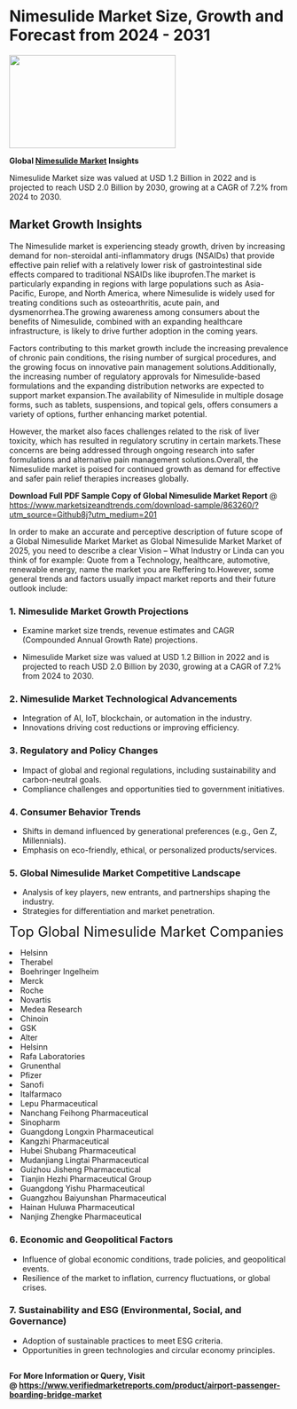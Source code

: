 <H1>Nimesulide Market Size, Growth and Forecast from 2024 - 2031</H1><img class="aligncenter size-medium wp-image-584254" src="https://thirdeyenews.in/wp-content/uploads/2024/09/Global-Market-Research-300x168.jpeg" alt="" width="300" height="168" /><p><strong>Global&nbsp;<a href="https://www.marketsizeandtrends.com/download-sample/863260/?utm_source=Github8j?utm_medium=201">Nimesulide Market</a> Insights</strong></p><p>Nimesulide Market size was valued at USD 1.2 Billion in 2022 and is projected to reach USD 2.0 Billion by 2030, growing at a CAGR of 7.2% from 2024 to 2030.</p><p><h2>Market Growth Insights</h2> <p>The Nimesulide market is experiencing steady growth, driven by increasing demand for non-steroidal anti-inflammatory drugs (NSAIDs) that provide effective pain relief with a relatively lower risk of gastrointestinal side effects compared to traditional NSAIDs like ibuprofen.The market is particularly expanding in regions with large populations such as Asia-Pacific, Europe, and North America, where Nimesulide is widely used for treating conditions such as osteoarthritis, acute pain, and dysmenorrhea.The growing awareness among consumers about the benefits of Nimesulide, combined with an expanding healthcare infrastructure, is likely to drive further adoption in the coming years.</p> <p>Factors contributing to this market growth include the increasing prevalence of chronic pain conditions, the rising number of surgical procedures, and the growing focus on innovative pain management solutions.Additionally, the increasing number of regulatory approvals for Nimesulide-based formulations and the expanding distribution networks are expected to support market expansion.The availability of Nimesulide in multiple dosage forms, such as tablets, suspensions, and topical gels, offers consumers a variety of options, further enhancing market potential.</p> <p>However, the market also faces challenges related to the risk of liver toxicity, which has resulted in regulatory scrutiny in certain markets.These concerns are being addressed through ongoing research into safer formulations and alternative pain management solutions.Overall, the Nimesulide market is poised for continued growth as demand for effective and safer pain relief therapies increases globally.</p> <p><span class=""><strong>Download Full PDF Sample Copy of Global Nimesulide Market Report</strong> @ <a href="https://www.marketsizeandtrends.com/download-sample/863260/?utm_source=Github8j?utm_medium=201" target="_blank">https://www.marketsizeandtrends.com/download-sample/863260/?utm_source=Github8j?utm_medium=201</a></span></p><p>In order to make an accurate and perceptive description of future scope of a Global&nbsp;Nimesulide Market Market as Global&nbsp;Nimesulide Market Market of 2025, you need to describe a clear Vision &ndash; What Industry or Linda can you think of for example: Quote from a Technology, healthcare, automotive, renewable energy, name the market you are Reffering to.However, some general trends and factors usually impact market reports and their future outlook include:</p><h3>1.&nbsp;<strong>Nimesulide Market Growth Projections</strong></h3><ul><li>Examine market size trends, revenue estimates and CAGR (Compounded Annual Growth Rate) projections.</li><li><p>Nimesulide Market size was valued at USD 1.2 Billion in 2022 and is projected to reach USD 2.0 Billion by 2030, growing at a CAGR of 7.2% from 2024 to 2030.</p></li></ul><h3>2.&nbsp;<strong>Nimesulide Market Technological Advancements</strong></h3><ul><li>Integration of AI, IoT, blockchain, or automation in the industry.</li><li>Innovations driving cost reductions or improving efficiency.</li></ul><h3>3.&nbsp;<strong>Regulatory and Policy Changes</strong></h3><ul><li>Impact of global and regional regulations, including sustainability and carbon-neutral goals.</li><li>Compliance challenges and opportunities tied to government initiatives.</li></ul><h3>4.&nbsp;<strong>Consumer Behavior Trends</strong></h3><ul><li>Shifts in demand influenced by generational preferences (e.g., Gen Z, Millennials).</li><li>Emphasis on eco-friendly, ethical, or personalized products/services.</li></ul><h3>5.&nbsp;<strong>Global Nimesulide Market Competitive Landscape</strong></h3><ul><li>Analysis of key players, new entrants, and partnerships shaping the industry.</li><li>Strategies for differentiation and market penetration.</li></ul><p data-pm-slice="1 1 []"><span style="color: inherit; font-family: inherit; font-size: 25px;">Top Global Nimesulide Market Companies</span></p><div class="" data-test-id=""><p><li>Helsinn</li><li> Therabel</li><li> Boehringer Ingelheim</li><li> Merck</li><li> Roche</li><li> Novartis</li><li> Medea Research</li><li> Chinoin</li><li> GSK</li><li> Alter</li><li> Helsinn</li><li> Rafa Laboratories</li><li> Grunenthal</li><li> Pfizer</li><li> Sanofi</li><li> Italfarmaco</li><li> Lepu Pharmaceutical</li><li> Nanchang Feihong Pharmaceutical</li><li> Sinopharm</li><li> Guangdong Longxin Pharmaceutical</li><li> Kangzhi Pharmaceutical</li><li> Hubei Shubang Pharmaceutical</li><li> Mudanjiang Lingtai Pharmaceutical</li><li> Guizhou Jisheng Pharmaceutical</li><li> Tianjin Hezhi Pharmaceutical Group</li><li> Guangdong Yishu Pharmaceutical</li><li> Guangzhou Baiyunshan Pharmaceutical</li><li> Hainan Huluwa Pharmaceutical</li><li> Nanjing Zhengke Pharmaceutical</li></p></div><h3>6.&nbsp;<strong>Economic and Geopolitical Factors</strong></h3><ul><li>Influence of global economic conditions, trade policies, and geopolitical events.</li><li>Resilience of the market to inflation, currency fluctuations, or global crises.</li></ul><h3>7.&nbsp;<strong>Sustainability and ESG (Environmental, Social, and Governance)</strong></h3><ul><li>Adoption of sustainable practices to meet ESG criteria.</li><li>Opportunities in green technologies and circular economy principles.</li></ul><h2><strong style="font-size: 14px;">For More Information or Query, Visit @&nbsp;</strong><a style="background-color: #ffffff; font-size: 14px;" href="https://www.marketsizeandtrends.com/report/nimesulide-market/" target="_blank">https://www.verifiedmarketreports.com/product/airport-passenger-boarding-bridge-market</a></h2>